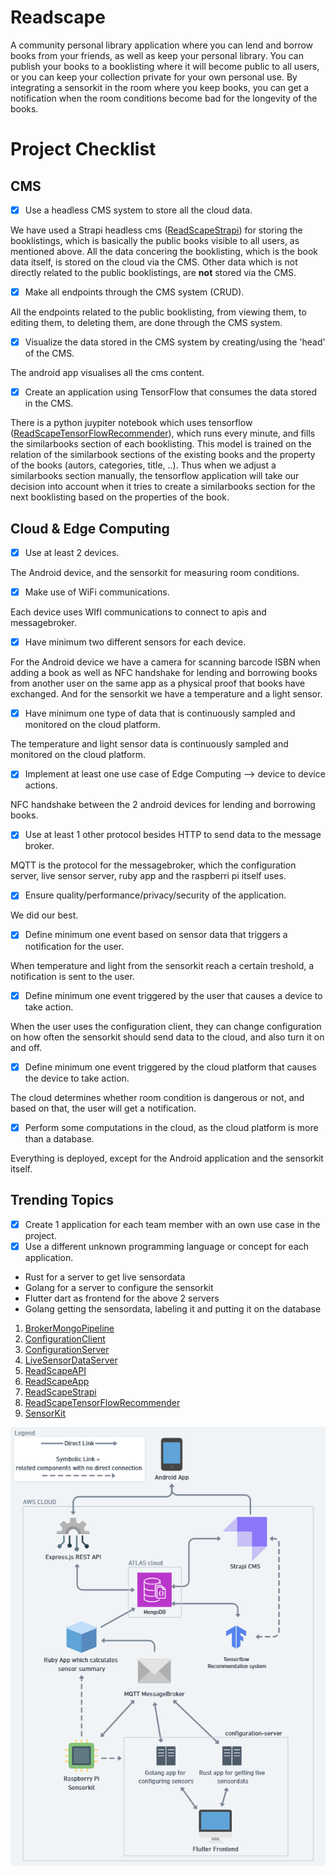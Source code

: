 # Readscape

A community personal library application where you can lend and borrow books from your friends, as well as keep your personal library. You can publish your books to a booklisting where it will become public to all users, or you can keep your collection private for your own personal use. By integrating a sensorkit in the room where you keep books, you can get a notification when the room conditions become bad for the longevity of the books. 

# Project Checklist

## CMS

- [X] Use a headless CMS system to store all the cloud data.

We have used a Strapi headless cms ([ReadScapeStrapi](https://gitlab.ti.howest.be/ti/2023-2024/s5/ccett/projects/group11/code/readscapestrapi)) for storing the booklistings, which is basically the public books visible to all users, as mentioned above. All the data concering the booklisting, which is the book data itself, is stored on the cloud via the CMS. Other data which is not directly related to the public booklistings, are **not** stored via the CMS.
- [x] Make all endpoints through the CMS system (CRUD).

All the endpoints related to the public booklisting, from viewing them, to editing them, to deleting them, are done through the CMS system.
- [x] Visualize the data stored in the CMS system by creating/using the 'head' of the CMS.

The android app visualises all the cms content.
- [x] Create an application using TensorFlow that consumes the data stored in the CMS.

There is a python juypiter notebook which uses tensorflow ([ReadScapeTensorFlowRecommender](https://gitlab.ti.howest.be/ti/2023-2024/s5/ccett/projects/group11/code/readscapetensorflowrecommender)), which runs every minute, and fills the similarbooks section of each booklisting. This model is trained on the relation of the similarbook sections of the existing books and the property of the books (autors, categories, title, ..). Thus when we adjust a similarbooks section manually, the tensorflow application will take our decision into account when it tries to create a similarbooks section for the next booklisting based on the properties of the book.

## Cloud & Edge Computing

- [X] Use at least 2 devices.

The Android device, and the sensorkit for measuring room conditions.
- [X] Make use of WiFi communications.

Each device uses WIfI communications to connect to apis and messagebroker.
- [X] Have minimum two different sensors for each device.

For the Android device we have a camera for scanning barcode ISBN when adding a book as well as NFC handshake for lending and borrowing books from another user on the same app as a physical proof that books have exchanged. And for the sensorkit we have a temperature and a light sensor.
- [X] Have minimum one type of data that is continuously sampled and monitored on the cloud platform.

The temperature and light sensor data is continuously sampled and monitored on the cloud platform.
- [X] Implement at least one use case of Edge Computing –> device to device actions.

NFC handshake between the 2 android devices for lending and borrowing books.
- [X] Use at least 1 other protocol besides HTTP to send data to the message broker.

MQTT is the protocol for the messagebroker, which the configuration server, live sensor server, ruby app and the raspberri pi itself uses.
- [X] Ensure quality/performance/privacy/security of the application.

We did our best.
- [X] Define minimum one event based on sensor data that triggers a notification for the user.

When temperature and light from the sensorkit reach a certain treshold, a notification is sent to the user.
- [X] Define minimum one event triggered by the user that causes a device to take action.

When the user uses the configuration client, they can change configuration on how often the sensorkit should send data to the cloud, and also turn it on and off.
- [X] Define minimum one event triggered by the cloud platform that causes the device to take action.

The cloud determines whether room condition is dangerous or not, and based on that, the user will get a notification.
- [X] Perform some computations in the cloud, as the cloud platform is more than a database.

Everything is deployed, except for the Android application and the sensorkit itself.

## Trending Topics

- [X] Create 1 application for each team member with an own use case in the project.
- [X] Use a different unknown programming language or concept for each application.

- Rust for a server to get live sensordata
- Golang for a server to configure the sensorkit
- Flutter dart as frontend for the above 2 servers
- Golang getting the sensordata, labeling it and putting it on the database

1. [BrokerMongoPipeline]()
2. [ConfigurationClient]()
3. [ConfigurationServer]()
4. [LiveSensorDataServer]()
5. [ReadScapeAPI]()
6. [ReadScapeApp]()
7. [ReadScapeStrapi]()
8. [ReadScapeTensorFlowRecommender]()
9. [SensorKit]()

![system-architecture-diagram](system-architecture-diagram.png)
